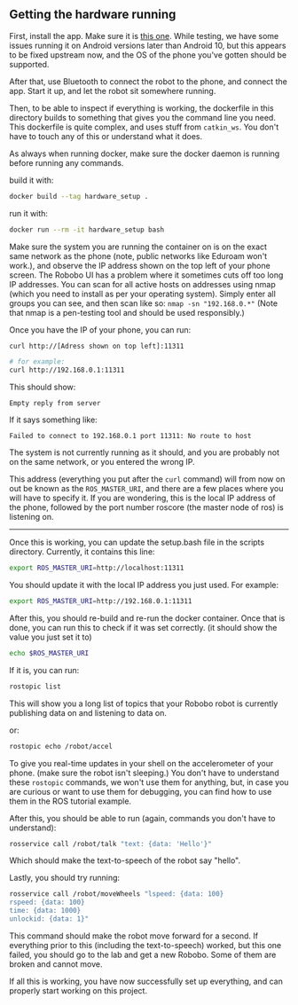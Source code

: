 ## Getting the hardware running

First, install the app. Make sure it is [this one](https://play.google.com/store/apps/details?id=com.mytechia.robobo.app.ros.robobodeveloper). While testing, we have some issues running it on Android versions later than Android 10, but this appears to be fixed upstream now, and the OS of the phone you've gotten should be supported.

After that, use Bluetooth to connect the robot to the phone, and connect the app. Start it up, and let the robot sit somewhere running.

Then, to be able to inspect if everything is working, the dockerfile in this directory builds to something that gives you the command line you need. This dockerfile is quite complex, and uses stuff from `catkin_ws`. You don't have to touch any of this or understand what it does.

As always when running docker, make sure the docker daemon is running before running any commands.

build it with:

```sh
docker build --tag hardware_setup .
```

run it with:

```sh
docker run --rm -it hardware_setup bash
```

Make sure the system you are running the container on is on the exact same network as the phone (note, public networks like Eduroam won't work.), and observe the IP address shown on the top left of your phone screen. The Robobo UI has a problem where it sometimes cuts off too long IP addresses. You can scan for all active hosts on addresses using nmap (which you need to install as per your operating system). Simply enter all groups you can see, and then scan like so: `nmap -sn "192.168.0.*"` (Note that nmap is a pen-testing tool and should be used responsibly.)

Once you have the IP of your phone, you can run:

```sh
curl http://[Adress shown on top left]:11311

# for example:
curl http://192.168.0.1:11311
```

This should show:

```
Empty reply from server
```

If it says something like:

```
Failed to connect to 192.168.0.1 port 11311: No route to host
```

The system is not currently running as it should, and you are probably not on the same network, or you entered the wrong IP.

This address (everything you put after the `curl` command) will from now on out be known as the `ROS_MASTER_URI`, and there are a few places where you will have to specify it.
If you are wondering, this is the local IP address of the phone, followed by the port number roscore (the master node of ros) is listening on.

---

Once this is working, you can update the setup.bash file in the scripts directory. Currently, it contains this line:

```sh
export ROS_MASTER_URI=http://localhost:11311
```

You should update it with the local IP address you just used. For example:

```sh
export ROS_MASTER_URI=http://192.168.0.1:11311
```

After this, you should re-build and re-run the docker container. Once that is done, you can run this to check if it was set correctly. (it should show the value you just set it to)

```sh
echo $ROS_MASTER_URI
```

If it is, you can run:

```sh
rostopic list
```

This will show you a long list of topics that your Robobo robot is currently publishing data on and listening to data on.

or:

```sh
rostopic echo /robot/accel
```

To give you real-time updates in your shell on the accelerometer of your phone. (make sure the robot isn't sleeping.)
You don't have to understand these `rostopic` commands, we won't use them for anything, but, in case you are curious or want to use them for debugging, you can find how to use them in the ROS tutorial example.

After this, you should be able to run (again, commands you don't have to understand):

```sh
rosservice call /robot/talk "text: {data: 'Hello'}"
```

Which should make the text-to-speech of the robot say "hello".

Lastly, you should try running:

```sh
rosservice call /robot/moveWheels "lspeed: {data: 100}
rspeed: {data: 100}
time: {data: 1000}
unlockid: {data: 1}"
```

This command should make the robot move forward for a second. If everything prior to this (including the text-to-speech) worked, but this one failed, you should go to the lab and get a new Robobo. Some of them are broken and cannot move.

If all this is working, you have now successfully set up everything, and can properly start working on this project.
